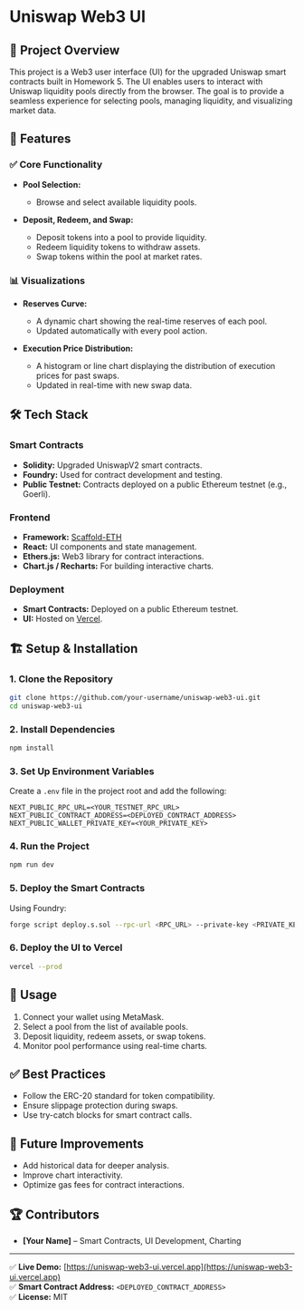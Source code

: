 # Uniswap Web3 UI  

## 📌 **Project Overview**  
This project is a Web3 user interface (UI) for the upgraded Uniswap smart contracts built in Homework 5. The UI enables users to interact with Uniswap liquidity pools directly from the browser. The goal is to provide a seamless experience for selecting pools, managing liquidity, and visualizing market data.  

## 🚀 **Features**  
### ✅ **Core Functionality**  
- **Pool Selection:**  
   - Browse and select available liquidity pools.  

- **Deposit, Redeem, and Swap:**  
   - Deposit tokens into a pool to provide liquidity.  
   - Redeem liquidity tokens to withdraw assets.  
   - Swap tokens within the pool at market rates.  

### 📊 **Visualizations**  
- **Reserves Curve:**  
   - A dynamic chart showing the real-time reserves of each pool.  
   - Updated automatically with every pool action.  

- **Execution Price Distribution:**  
   - A histogram or line chart displaying the distribution of execution prices for past swaps.  
   - Updated in real-time with new swap data.  

## 🛠️ **Tech Stack**  
### **Smart Contracts**  
- **Solidity:** Upgraded UniswapV2 smart contracts.  
- **Foundry:** Used for contract development and testing.  
- **Public Testnet:** Contracts deployed on a public Ethereum testnet (e.g., Goerli).  

### **Frontend**  
- **Framework:** [Scaffold-ETH](https://github.com/scaffold-eth/scaffold-eth)  
- **React:** UI components and state management.  
- **Ethers.js:** Web3 library for contract interactions.  
- **Chart.js / Recharts:** For building interactive charts.  

### **Deployment**  
- **Smart Contracts:** Deployed on a public Ethereum testnet.  
- **UI:** Hosted on [Vercel](https://vercel.com).  

## 🏗️ **Setup & Installation**  
### 1. **Clone the Repository**  
```bash
git clone https://github.com/your-username/uniswap-web3-ui.git
cd uniswap-web3-ui
```

### 2. **Install Dependencies**  
```bash
npm install
```

### 3. **Set Up Environment Variables**  
Create a `.env` file in the project root and add the following:  
```env
NEXT_PUBLIC_RPC_URL=<YOUR_TESTNET_RPC_URL>
NEXT_PUBLIC_CONTRACT_ADDRESS=<DEPLOYED_CONTRACT_ADDRESS>
NEXT_PUBLIC_WALLET_PRIVATE_KEY=<YOUR_PRIVATE_KEY>
```

### 4. **Run the Project**  
```bash
npm run dev
```

### 5. **Deploy the Smart Contracts**  
Using Foundry:  
```bash
forge script deploy.s.sol --rpc-url <RPC_URL> --private-key <PRIVATE_KEY> --broadcast
```

### 6. **Deploy the UI to Vercel**  
```bash
vercel --prod
```

## 🎯 **Usage**  
1. Connect your wallet using MetaMask.  
2. Select a pool from the list of available pools.  
3. Deposit liquidity, redeem assets, or swap tokens.  
4. Monitor pool performance using real-time charts.  

## ✅ **Best Practices**  
- Follow the ERC-20 standard for token compatibility.  
- Ensure slippage protection during swaps.  
- Use try-catch blocks for smart contract calls.  

## 📝 **Future Improvements**  
- Add historical data for deeper analysis.  
- Improve chart interactivity.  
- Optimize gas fees for contract interactions.  

## 🏆 **Contributors**  
- **[Your Name]** – Smart Contracts, UI Development, Charting  

---

✅ **Live Demo:** [https://uniswap-web3-ui.vercel.app](https://uniswap-web3-ui.vercel.app)  
✅ **Smart Contract Address:** `<DEPLOYED_CONTRACT_ADDRESS>`  
✅ **License:** MIT  